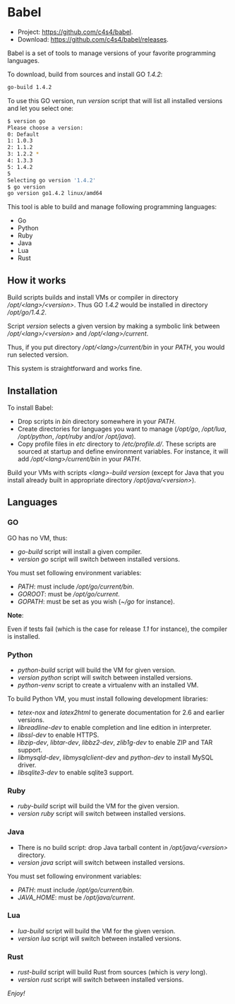 Babel
=====

- Project: <https://github.com/c4s4/babel>.
- Download: <https://github.com/c4s4/babel/releases>.

Babel is a set of tools to manage versions of your favorite programming
languages.

To download, build from sources and install GO *1.4.2*:

```bash
go-build 1.4.2
```

To use this GO version, run *version* script that will list all installed
versions and let you select one:

```bash
$ version go
Please choose a version:
0: Default
1: 1.0.3
2: 1.1.2
3: 1.2.2 *
4: 1.3.3
5: 1.4.2
5
Selecting go version '1.4.2'
$ go version
go version go1.4.2 linux/amd64
```

This tool is able to build and manage following programming languages:

- Go
- Python
- Ruby
- Java
- Lua
- Rust

How it works
------------

Build scripts builds and install VMs or compiler in directory 
*/opt/&lt;lang>/&lt;version>*. Thus GO *1.4.2* would be installed in directory
*/opt/go/1.4.2*.

Script *version* selects a given version by making a symbolic link between
*/opt/&lt;lang>/&lt;version>* and */opt/&lt;lang>/current*.

Thus, if you put directory */opt/&lt;lang>/current/bin* in your *PATH*, you 
would run selected version.

This system is straightforward and works fine.

Installation
------------

To install Babel:

- Drop scripts in *bin* directory somewhere in your *PATH*.
- Create directories for languages you want to manage (*/opt/go*, */opt/lua*,
  */opt/python*, */opt/ruby* and/or */opt/java*).
- Copy profile files in *etc* directory to */etc/profile.d/*. These scripts
  are sourced at startup and define environment variables. For instance,
  it will add */opt/&lt;lang>/current/bin* in your *PATH*.

Build your VMs with scripts *&lt;lang>-build version* (except for Java that you
install already built in appropriate directory */opt/java/&lt;version>*).

Languages
---------

### GO

GO has no VM, thus:

- *go-build* script will install a given compiler.
- *version go* script will switch between installed versions.

You must set following environment variables:

- *PATH*: must include */opt/go/current/bin*.
- *GOROOT*: must be */opt/go/current*.
- *GOPATH*: must be set as you wish (*~/go* for instance).

**Note**:

Even if tests fail (which is the case for release *1.1* for instance), the compiler is installed.

### Python

- *python-build* script will build the VM for given version.
- *version python* script will switch between installed versions.
- *python-venv* script to create a virtualenv with an installed VM.

To build Python VM, you must install following development libraries:

- *tetex-nox* and *latex2html* to generate documentation for 2.6 and earlier versions.
- *libreadline-dev* to enable completion and line edition in interpreter.
- *libssl-dev* to enable HTTPS.
- *libzip-dev*, *libtar-dev*, *libbz2-dev*, *zlib1g-dev* to enable ZIP and TAR support.
- *libmysqld-dev*, *libmysqlclient-dev* and *python-dev* to install MySQL driver.
- *libsqlite3-dev* to enable sqlite3 support.

### Ruby

- *ruby-build* script will build the VM for the given version.
- *version ruby* script will switch between installed versions.

### Java

- There is no build script: drop Java tarball content in */opt/java/&lt;version>* directory.
- *version java* script will switch between installed versions.

You must set following environment variables:

- *PATH*: must include */opt/go/current/bin*.
- *JAVA_HOME*: must be */opt/java/current*.

### Lua

- *lua-build* script will build the VM for the given version.
- *version lua* script will switch between installed versions.

### Rust

- *rust-build* script will build Rust from sources (which is *very* long).
- *version rust* script will switch between installed versions.

*Enjoy!*
